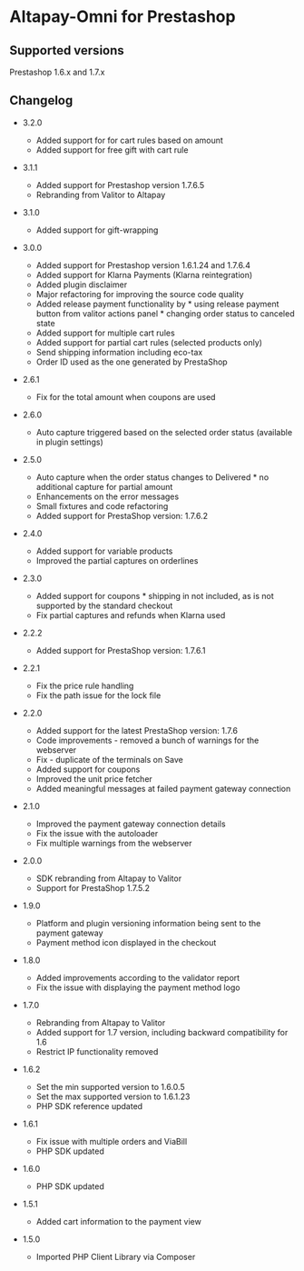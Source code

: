 # Altapay-Omni for Prestashop

## Supported versions
Prestashop 1.6.x and 1.7.x

## Changelog

- 3.2.0
  
    * Added support for for cart rules based on amount
    * Added support for free gift with cart rule 
  

- 3.1.1

    * Added support for Prestashop version 1.7.6.5 
    * Rebranding from Valitor to Altapay
  

- 3.1.0
  
    * Added support for gift-wrapping
  

* 3.0.0
  
    * Added support for Prestashop version 1.6.1.24 and 1.7.6.4
    * Added support for Klarna Payments (Klarna reintegration)
    * Added plugin disclaimer
    * Major refactoring for improving the source code quality
    * Added release payment functionality by
          * using release payment button from valitor actions panel
          * changing order status to canceled state
    * Added support for multiple cart rules
    * Added support for partial cart rules (selected products only)
    * Send shipping information including eco-tax
    * Order ID used as the one generated by PrestaShop
  

* 2.6.1
  
    * Fix for the total amount when coupons are used  
    

* 2.6.0
  
    * Auto capture triggered based on the selected order status (available in plugin settings)


* 2.5.0
  
    * Auto capture when the order status changes to Delivered
          * no additional capture for partial amount
    * Enhancements on the error messages
    * Small fixtures and code refactoring
    * Added support for PrestaShop version: 1.7.6.2


* 2.4.0
  
    * Added support for variable products
    * Improved the partial captures on orderlines


* 2.3.0
  
    * Added support for coupons
          * shipping in not included, as is not supported by the standard checkout
    * Fix partial captures and refunds when Klarna used
      

* 2.2.2
  
    * Added support for PrestaShop version: 1.7.6.1


* 2.2.1
  
    * Fix the price rule handling
    * Fix the path issue for the lock file
  

* 2.2.0
  
    * Added support for the latest PrestaShop version: 1.7.6
    * Code improvements - removed a bunch of warnings for the webserver
    * Fix - duplicate of the terminals on Save
    * Added support for coupons
    * Improved the unit price fetcher
    * Added meaningful messages at failed payment gateway connection


* 2.1.0
  
    * Improved the payment gateway connection details
    * Fix the issue with the autoloader
    * Fix multiple warnings from the webserver
  
    
* 2.0.0
  
    * SDK rebranding from Altapay to Valitor
    * Support for PrestaShop 1.7.5.2
  

* 1.9.0

    * Platform and plugin versioning information being sent to the payment gateway
    * Payment method icon displayed in the checkout


* 1.8.0
  
    * Added improvements according to the validator report
    * Fix the issue with displaying the payment method logo
  

* 1.7.0
  
    * Rebranding from Altapay to Valitor
    * Added support for 1.7 version, including backward compatibility for 1.6
    * Restrict IP functionality removed


* 1.6.2
  
    * Set the min supported version to 1.6.0.5
    * Set the max supported version to 1.6.1.23
    * PHP SDK reference updated


* 1.6.1
  
    * Fix issue with multiple orders and ViaBill
    * PHP SDK updated


* 1.6.0
  
    * PHP SDK updated


* 1.5.1
  
    * Added cart information to the payment view


* 1.5.0
  
    * Imported PHP Client Library via Composer

    